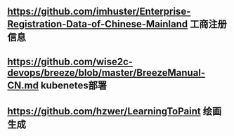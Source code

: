 ## https://github.com/imhuster/Enterprise-Registration-Data-of-Chinese-Mainland 工商注册信息 
## https://github.com/wise2c-devops/breeze/blob/master/BreezeManual-CN.md kubenetes部署 
## https://github.com/hzwer/LearningToPaint 绘画生成


